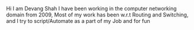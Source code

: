Hi I am Devang Shah
I have been working in the computer networking domain from 2009, Most of my work has been w.r.t Routing and Switching, and I try to script/Automate as a part of my Job and for fun


<!---
Devangshah09/Devangshah09 is a ✨ special ✨ repository because its `README.md` (this file) appears on your GitHub profile.
You can click the Preview link to take a look at your changes.
--->
